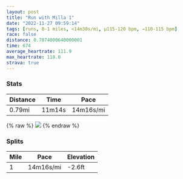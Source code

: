 ```yaml
---
layout: post
title: "Run with Milla 1"
date: "2022-11-27 09:59:14"
tags: [runs, 0-1 miles, <14m30s/mi, μ115-120 bpm, →110-115 bpm]
race: false
distance: 0.7874000640000001
time: 674
average_heartrate: 111.9
max_heartrate: 118.0
strava: true
---
```


### Stats

| Distance | Time | Pace |
|----------|------|------|
|0.79mi|11m14s|14m16s/mi|

{% raw %}
<img src='https://maps.googleapis.com/maps/api/staticmap?maptype=roadmap&path=enc:q|uwFpitbMc@SQa@Ih@Sf@Av@UX]X?DDDHDTFLJZm@h@_BN]CMUSQGAEDKCLORIf@Cl@AHOLCJUVUHADBBLLN@JHF@rA_DLICEICSSI[E?i@zAQxAQNQH?@j@^Z_@j@mBR_@KIGe@CCC?[|@Or@Yz@QBMHBLXPJCNQRk@Ja@Vw@LK?GIM?IKM?EFA@LCLO\U~@O`@MVULOBf@ZJ?JQH_@^eBNM&key=AIzaSyC1MId7bFpkLXNAaYhBSTb8jLyiSqzbDtM&size=800x800&markers=color:yellow|label:S|40.74969,-74.00105&markers=color:green|label:F|40.749700000000004,-74.00112999999999'>
{% endraw %}

### Splits

| Mile | Pace | Elevation |
|------|------|-----------|
|1|14m16s/mi|-2.6ft|
